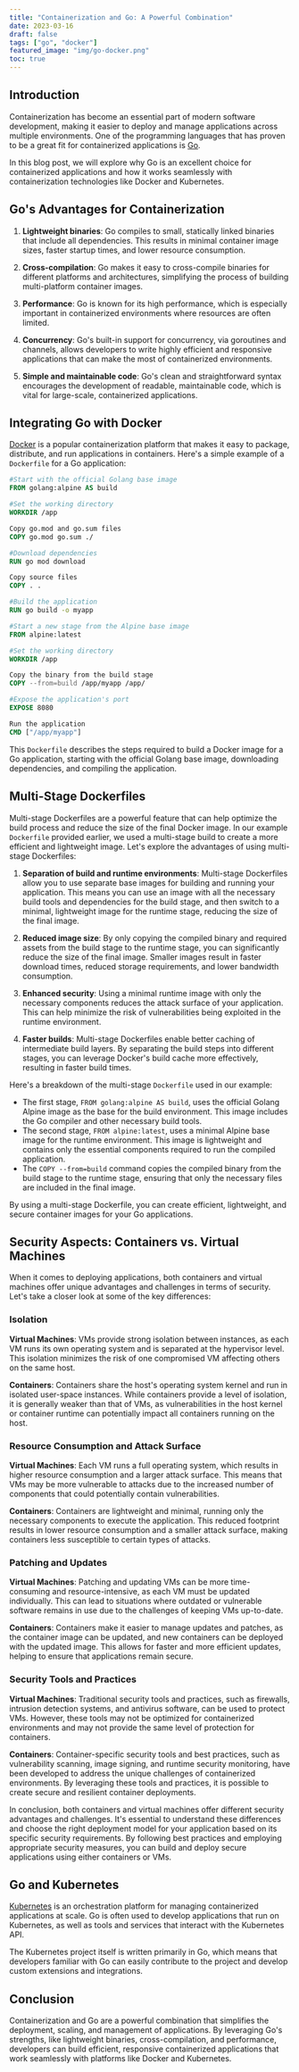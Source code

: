 ```yaml
---
title: "Containerization and Go: A Powerful Combination"
date: 2023-03-16
draft: false
tags: ["go", "docker"]
featured_image: "img/go-docker.png"
toc: true
---
```


## Introduction

Containerization has become an essential part of modern software development, making it easier to deploy and manage applications across multiple environments. One of the programming languages that has proven to be a great fit for containerized applications is [Go](https://golang.org/).

In this blog post, we will explore why Go is an excellent choice for containerized applications and how it works seamlessly with containerization technologies like Docker and Kubernetes.

## Go's Advantages for Containerization

1. **Lightweight binaries**: Go compiles to small, statically linked binaries that include all dependencies. This results in minimal container image sizes, faster startup times, and lower resource consumption.

2. **Cross-compilation**: Go makes it easy to cross-compile binaries for different platforms and architectures, simplifying the process of building multi-platform container images.

3. **Performance**: Go is known for its high performance, which is especially important in containerized environments where resources are often limited.

4. **Concurrency**: Go's built-in support for concurrency, via goroutines and channels, allows developers to write highly efficient and responsive applications that can make the most of containerized environments.

5. **Simple and maintainable code**: Go's clean and straightforward syntax encourages the development of readable, maintainable code, which is vital for large-scale, containerized applications.

## Integrating Go with Docker

[Docker](https://www.docker.com/) is a popular containerization platform that makes it easy to package, distribute, and run applications in containers. Here's a simple example of a `Dockerfile` for a Go application:

```dockerfile
#Start with the official Golang base image
FROM golang:alpine AS build

#Set the working directory
WORKDIR /app

Copy go.mod and go.sum files
COPY go.mod go.sum ./

#Download dependencies
RUN go mod download

Copy source files
COPY . .

#Build the application
RUN go build -o myapp

#Start a new stage from the Alpine base image
FROM alpine:latest

#Set the working directory
WORKDIR /app

Copy the binary from the build stage
COPY --from=build /app/myapp /app/

#Expose the application's port
EXPOSE 8080

Run the application
CMD ["/app/myapp"]
```

This `Dockerfile` describes the steps required to build a Docker image for a Go application, starting with the official Golang base image, downloading dependencies, and compiling the application.

## Multi-Stage Dockerfiles

Multi-stage Dockerfiles are a powerful feature that can help optimize the build process and reduce the size of the final Docker image. In our example `Dockerfile` provided earlier, we used a multi-stage build to create a more efficient and lightweight image. Let's explore the advantages of using multi-stage Dockerfiles:

1. **Separation of build and runtime environments**: Multi-stage Dockerfiles allow you to use separate base images for building and running your application. This means you can use an image with all the necessary build tools and dependencies for the build stage, and then switch to a minimal, lightweight image for the runtime stage, reducing the size of the final image.

2. **Reduced image size**: By only copying the compiled binary and required assets from the build stage to the runtime stage, you can significantly reduce the size of the final image. Smaller images result in faster download times, reduced storage requirements, and lower bandwidth consumption.

3. **Enhanced security**: Using a minimal runtime image with only the necessary components reduces the attack surface of your application. This can help minimize the risk of vulnerabilities being exploited in the runtime environment.

4. **Faster builds**: Multi-stage Dockerfiles enable better caching of intermediate build layers. By separating the build steps into different stages, you can leverage Docker's build cache more effectively, resulting in faster build times.

Here's a breakdown of the multi-stage `Dockerfile` used in our example:

- The first stage, `FROM golang:alpine AS build`, uses the official Golang Alpine image as the base for the build environment. This image includes the Go compiler and other necessary build tools.
- The second stage, `FROM alpine:latest`, uses a minimal Alpine base image for the runtime environment. This image is lightweight and contains only the essential components required to run the compiled application.
- The `COPY --from=build` command copies the compiled binary from the build stage to the runtime stage, ensuring that only the necessary files are included in the final image.

By using a multi-stage Dockerfile, you can create efficient, lightweight, and secure container images for your Go applications.

## Security Aspects: Containers vs. Virtual Machines

When it comes to deploying applications, both containers and virtual machines offer unique advantages and challenges in terms of security. Let's take a closer look at some of the key differences:

### Isolation

**Virtual Machines**: VMs provide strong isolation between instances, as each VM runs its own operating system and is separated at the hypervisor level. This isolation minimizes the risk of one compromised VM affecting others on the same host.

**Containers**: Containers share the host's operating system kernel and run in isolated user-space instances. While containers provide a level of isolation, it is generally weaker than that of VMs, as vulnerabilities in the host kernel or container runtime can potentially impact all containers running on the host.

### Resource Consumption and Attack Surface

**Virtual Machines**: Each VM runs a full operating system, which results in higher resource consumption and a larger attack surface. This means that VMs may be more vulnerable to attacks due to the increased number of components that could potentially contain vulnerabilities.

**Containers**: Containers are lightweight and minimal, running only the necessary components to execute the application. This reduced footprint results in lower resource consumption and a smaller attack surface, making containers less susceptible to certain types of attacks.

### Patching and Updates

**Virtual Machines**: Patching and updating VMs can be more time-consuming and resource-intensive, as each VM must be updated individually. This can lead to situations where outdated or vulnerable software remains in use due to the challenges of keeping VMs up-to-date.

**Containers**: Containers make it easier to manage updates and patches, as the container image can be updated, and new containers can be deployed with the updated image. This allows for faster and more efficient updates, helping to ensure that applications remain secure.

### Security Tools and Practices

**Virtual Machines**: Traditional security tools and practices, such as firewalls, intrusion detection systems, and antivirus software, can be used to protect VMs. However, these tools may not be optimized for containerized environments and may not provide the same level of protection for containers.

**Containers**: Container-specific security tools and best practices, such as vulnerability scanning, image signing, and runtime security monitoring, have been developed to address the unique challenges of containerized environments. By leveraging these tools and practices, it is possible to create secure and resilient container deployments.

In conclusion, both containers and virtual machines offer different security advantages and challenges. It's essential to understand these differences and choose the right deployment model for your application based on its specific security requirements. By following best practices and employing appropriate security measures, you can build and deploy secure applications using either containers or VMs.


## Go and Kubernetes

[Kubernetes](https://kubernetes.io/) is an orchestration platform for managing containerized applications at scale. Go is often used to develop applications that run on Kubernetes, as well as tools and services that interact with the Kubernetes API.

The Kubernetes project itself is written primarily in Go, which means that developers familiar with Go can easily contribute to the project and develop custom extensions and integrations.

## Conclusion

Containerization and Go are a powerful combination that simplifies the deployment, scaling, and management of applications. By leveraging Go's strengths, like lightweight binaries, cross-compilation, and performance, developers can build efficient, responsive containerized applications that work seamlessly with platforms like Docker and Kubernetes.
